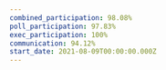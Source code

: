 ```yaml
---
combined_participation: 98.08%
poll_participation: 97.83%
exec_participation: 100%
communication: 94.12%
start_date: 2021-08-09T00:00:00.000Z
---
```

